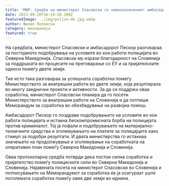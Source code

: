 ```yaml
---
title: 'МВР: Средба на министерот Спасовски со новоназначениот амбасадор на Република Словенија Н.Е. Грегор Пескор - 20 СЕПТЕМВРИ 2023'
date: 2023-09-20T16:19:20.389Z
featuredImage: ../img/police-mk.jpg.webp
author: Филип Поповски
category: македонија
featured: true
---
```

На средбата, министерот Спасовски и амбасадорот Пескор разговараа за постојаното подобрување на условите во кои работи полицијата во Северна Македонија. Спасовски му изрази благодарност на Словенија за поддршката во процесите на преговарање со ЕУ и за пријателските односи помеѓу двете земји.

Тие исто така разговараа за успешната соработка помеѓу Министерството за внатрешни работи во двете земји, која резултирала во многу заеднички проекти и активности. За да се поддржи оваа соработка, министерот Спасовски планира да го посети Министерството за внатрешни работи на Словенија и да потпише Меморандум за соработка во обезбедување на развојна помош.

Амбасадорот Пескор го поздрави подобрувањето на условите во кои работи полицијата и истакна бескомпромисната борба на полицијата против криминалот. Тој ја пофали и подобрувањето на материјално-техничките средства и зголемувањето на платите за полицајците како стимул за подобри резултати. И двата министерства го истакнаа значењето на продолжување и зголемување на соработката на оперативен план помеѓу Северна Македонија и Словенија.

Оваа протоколарна средба потврди дека постои силна соработка и пријателство помеѓу полициските сили во Северна Македонија и Словенија. Најавената посета на министерот Спасовски во Словенија и потписувањето на Меморандумот за соработка ќе ја осигураат уште поголемата соработка помеѓу овие две земји во иднина.
